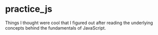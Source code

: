 # practice_js
Things I thought were cool that I figured out after reading the underlying concepts behind the fundamentals of JavaScript.
